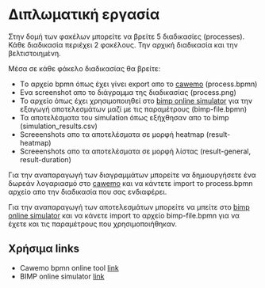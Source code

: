 # Διπλωματική εργασία

Στην δομή των φακέλων μπορείτε να βρείτε 5 διαδικασίες (processes). Κάθε διαδικασία περιέχει 2 φακέλους. Την αρχική διαδικασία και την βελτιστοιημένη.

Μέσα σε κάθε φάκελο διαδικασίας θα βρείτε:
- Tο αρχείο bpmn όπως έχει γίνει export απο το [cawemo](https://cawemo.com/) (process.bpmn) 
- Ενα screenshot απο το διάγραμμα της διαδικασίας (process.png)
- Το αρχείο όπως έχει χρησιμοποιηθεί στο [bimp online simulator](https://bimp.cs.ut.ee/simulator) για την εξαγωγή αποτελεσμάτων μαζί με τις παραμέτρους (bimp-file.bpmn)
- Τα αποτελέσματα του simulation όπως εξήχθησαν απο το bimp (simulation_results.csv)
- Screeenshots απο τα αποτελέσματα σε μορφή heatmap (result-heatmap)
- Screeenshots απο τα αποτελέσματα σε μορφή λίστας (result-general, result-duration)

Για την αναπαραγωγή των διαγραμμάτων μπορείτε να δημιουργήσετε ένα δωρεάν λογαριασμό στο [cawemo](https://cawemo.com/) και να κάντετε import το process.bpmn αρχείο απο την διαδικασία που σας ενδιαφέρει. 

Για την αναπαραγωγή των αποτελεσμάτων μπορείτε να μπείτε στο [bimp online simulator](https://bimp.cs.ut.ee/simulator) και να κάνετε import το αρχείο bimp-file.bpmn για να έχετε και τις παραμέτρους που χρησιμοποιήθηκαν. 

## Χρήσιμα links
- Cawemo bpmn online tool [link](https://cawemo.com/)
- BIMP online simulator [link](https://bimp.cs.ut.ee/simulator)
